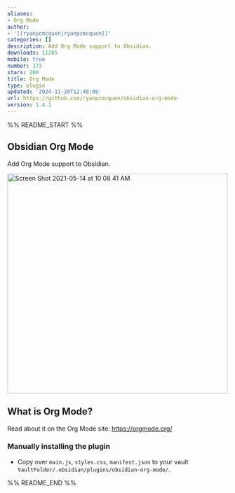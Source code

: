```yaml
---
aliases:
- Org Mode
author:
- '[[ryanpcmcquen|ryanpcmcquen]]'
categories: []
description: Add Org Mode support to Obsidian.
downloads: 11205
mobile: true
number: 173
stars: 200
title: Org Mode
type: plugin
updated: '2024-11-28T12:48:06'
url: https://github.com/ryanpcmcquen/obsidian-org-mode
version: 1.4.1
---
```


%% README_START %%

## Obsidian Org Mode

Add Org Mode support to Obsidian.

<img width="502" alt="Screen Shot 2021-05-14 at 10 08 41 AM" src="https://user-images.githubusercontent.com/772937/118305097-65c15900-b49c-11eb-8437-b9f5da3dad75.png">

## What is Org Mode?

Read about it on the Org Mode site:
https://orgmode.org/

### Manually installing the plugin

-   Copy over `main.js`, `styles.css`, `manifest.json` to your vault `VaultFolder/.obsidian/plugins/obsidian-org-mode/`.


%% README_END %%